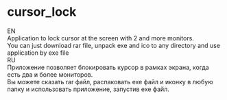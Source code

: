 # cursor_lock
EN\
 Application to lock cursor at the screen with 2 and more monitors.\
 You can just download rar file, unpack exe and ico to any directory and use application by exe file \
RU\
Приложение позволяет блокировать курсор в рамках экрана, когда есть два и более мониторов. \
Вы можете сказать rar файл, распаковать exe файл и иконку в любую папку и использовать приложение, запустив exe файл.

